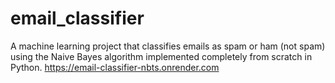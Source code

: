 # email_classifier
A machine learning project that classifies emails as spam or ham (not spam) using the Naive Bayes algorithm implemented completely from scratch in Python.
https://email-classifier-nbts.onrender.com
